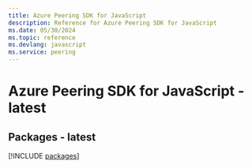 ```yaml
---
title: Azure Peering SDK for JavaScript
description: Reference for Azure Peering SDK for JavaScript
ms.date: 05/30/2024
ms.topic: reference
ms.devlang: javascript
ms.service: peering
---
```

# Azure Peering SDK for JavaScript - latest
## Packages - latest
[!INCLUDE [packages](peering-index.md)]